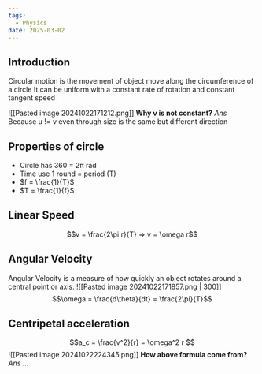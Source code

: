 ```yaml
---
tags:
  - Physics
date: 2025-03-02
---
```

## Introduction 
Circular motion is the movement of object move along the circumference of a circle It can be uniform with a constant rate of rotation and constant tangent speed

![[Pasted image 20241022171212.png]]
**Why v is not constant?**
*Ans* Because u != v even through size is the same but different direction
## Properties of circle
- Circle has 360 = 2π rad
- Time use 1 round = period (T)
- $f = \frac{1}{T}$
- $T = \frac{1}{f}$
## Linear Speed 

$$v = \frac{2\pi r}{T} => v = \omega r$$
## Angular Velocity
Angular Velocity is a measure of how quickly an object rotates around a central point or axis.
![[Pasted image 20241022171857.png | 300]]
$$\omega = \frac{d\theta}{dt} = \frac{2\pi}{T}$$
## Centripetal acceleration
$$a_c = \frac{v^2}{r} = \omega^2 r $$
![[Pasted image 20241022224345.png]]
**How above formula come from?**
*Ans* ...

